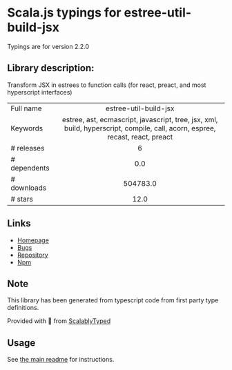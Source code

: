 
# Scala.js typings for estree-util-build-jsx

Typings are for version 2.2.0

## Library description:
Transform JSX in estrees to function calls (for react, preact, and most hyperscript interfaces)

|                    |                 |
| ------------------ | :-------------: |
| Full name          | estree-util-build-jsx |
| Keywords           | estree, ast, ecmascript, javascript, tree, jsx, xml, build, hyperscript, compile, call, acorn, espree, recast, react, preact |
| # releases         | 6 |
| # dependents       | 0.0 |
| # downloads        | 504783.0 |
| # stars            | 12.0 |

## Links
- [Homepage](https://github.com/syntax-tree/estree-util-build-jsx#readme)
- [Bugs](https://github.com/syntax-tree/estree-util-build-jsx/issues)
- [Repository](https://github.com/syntax-tree/estree-util-build-jsx)
- [Npm](https://www.npmjs.com/package/estree-util-build-jsx)
    


## Note
This library has been generated from typescript code from first party type definitions.

Provided with :purple_heart: from [ScalablyTyped](https://github.com/oyvindberg/ScalablyTyped)

## Usage
See [the main readme](../../readme.md) for instructions.



